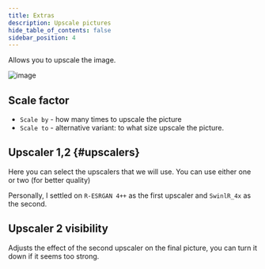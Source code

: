 ```yaml
---
title: Extras
description: Upscale pictures
hide_table_of_contents: false
sidebar_position: 4
---
```


Allows you to upscale the image.

![image](https://i.imgur.com/JJFQ3Rt.png)

## Scale factor
* `Scale by` - how many times to upscale the picture
* `Scale to` - alternative variant: to what size upscale the picture.

## Upscaler 1,2 {#upscalers}

Here you can select the upscalers that we will use. You can use either one or two (for better quality)

Personally, I settled on `R-ESRGAN 4++` as the first upscaler and `SwinlR_4x` as the second.

## Upscaler 2 visibility

Adjusts the effect of the second upscaler on the final picture, you can turn it down if it seems too strong.
 
